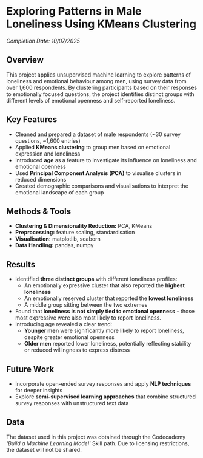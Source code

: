 # Exploring Patterns in Male Loneliness Using KMeans Clustering

*Completion Date: 10/07/2025*

## Overview
This project applies unsupervised machine learning to explore patterns of loneliness and emotional behaviour among men, using survey data from over 1,600 respondents. By clustering participants based on their responses to emotionally focused questions, the project identifies distinct groups with different levels of emotional openness and self-reported loneliness.

## Key Features
- Cleaned and prepared a dataset of male respondents (~30 survey questions, ~1,600 entries)
- Applied **KMeans clustering** to group men based on emotional expression and loneliness
- Introduced **age** as a feature to investigate its influence on loneliness and emotional openness
- Used **Principal Component Analysis (PCA)** to visualise clusters in reduced dimensions
- Created demographic comparisons and visualisations to interpret the emotional landscape of each group

## Methods & Tools
- **Clustering & Dimensionality Reduction:** PCA, KMeans 
- **Preprocessing:** feature scaling, standardisation  
- **Visualisation:** matplotlib, seaborn  
- **Data Handling:** pandas, numpy  

## Results
- Identified **three distinct groups** with different loneliness profiles:  
  - An emotionally expressive cluster that also reported the **highest loneliness**  
  - An emotionally reserved cluster that reported the **lowest loneliness**  
  - A middle group sitting between the two extremes  
- Found that **loneliness is not simply tied to emotional openness** - those most expressive were also most likely to report loneliness.  
- Introducing age revealed a clear trend:  
  - **Younger men** were significantly more likely to report loneliness, despite greater emotional openness
  - **Older men** reported lower loneliness, potentially reflecting stability or reduced willingness to express distress

## Future Work
- Incorporate open-ended survey responses and apply **NLP techniques** for deeper insights  
- Explore **semi-supervised learning approaches** that combine structured survey responses with unstructured text data  

## Data
The dataset used in this project was obtained through the Codecademy *'Build a Machine Learning Model'* Skill path. Due to licensing restrictions, the dataset will not be shared.
